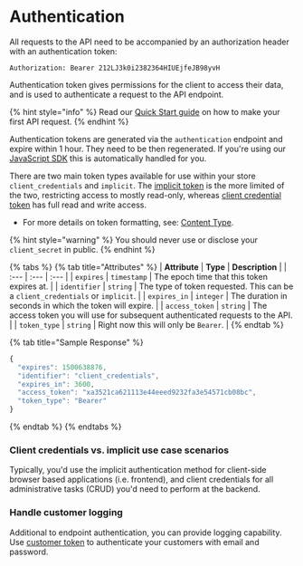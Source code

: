 # Authentication

All requests to the API need to be accompanied by an authorization header with an authentication token:

`Authorization: Bearer 212LJ3k0i2382364HIUEjfeJB98yvH`

Authentication token gives permissions for the client to access their data, and is used to authenticate a request to the API endpoint.

{% hint style="info" %}
Read our [Quick Start guide](https://developers.moltin.com/your-first-api-request) on how to make your first API request.
{% endhint %}

Authentication tokens are generated via the `authentication` endpoint and expire within 1 hour. They need to be then regenerated. If you're using our [JavaScript SDK](https://github.com/moltin/js-sdk) this is automatically handled for you.

There are two main token types available for use within your store `client_credentials` and `implicit`. The [implicit token](implicit-token.md) is the more limited of the two, restricting access to mostly read-only, whereas [client credential token](client-credential-token.md) has full read and write access. 

* For more details on token formatting, see: [Content Type](../content-type.md).

{% hint style="warning" %}
You should never use or disclose your `client_secret` in public.
{% endhint %}

{% tabs %}
{% tab title="Attributes" %}
| **Attribute** | **Type** | **Description** |
| :--- | :--- | :--- |
| `expires` | `timestamp` | The epoch time that this token expires at. |
| `identifier` | `string` | The type of token requested. This can be a `client_credentials` or `implicit`. |
| `expires_in` | `integer` | The duration in seconds in which the token will expire. |
| `access_token` | `string` | The access token you will use for subsequent authenticated requests to the API. |
| `token_type` | `string` | Right now this will only be `Bearer`. |
{% endtab %}

{% tab title="Sample Response" %}
```javascript
{
  "expires": 1500638876,
  "identifier": "client_credentials",
  "expires_in": 3600,
  "access_token": "xa3521ca621113e44eeed9232fa3e54571cb08bc",
  "token_type": "Bearer"
}
```
{% endtab %}
{% endtabs %}

### Client credentials vs. implicit use case scenarios

Typically, you'd use the implicit authentication method for client-side browser based applications \(i.e. frontend\), and client credentials for all administrative tasks \(CRUD\) you'd need to perform at the backend.

### Handle customer logging

Additional to endpoint authentication, you can provide logging capability. Use [customer token](../../orders-and-customers/customers/customer-tokens.md) to authenticate your customers with email and password.

